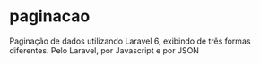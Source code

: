 # paginacao
Paginação de dados utilizando Laravel 6, exibindo de três formas diferentes. Pelo Laravel, por Javascript e por JSON

